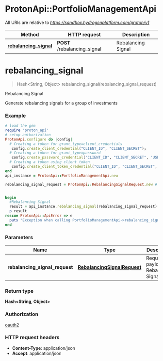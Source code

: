 # ProtonApi::PortfolioManagementApi

All URIs are relative to *https://sandbox.hydrogenplatform.com/proton/v1*

Method | HTTP request | Description
------------- | ------------- | -------------
[**rebalancing_signal**](PortfolioManagementApi.md#rebalancing_signal) | **POST** /rebalancing_signal | Rebalancing Signal


# **rebalancing_signal**
> Hash&lt;String, Object&gt; rebalancing_signal(rebalancing_signal_request)

Rebalancing Signal

Generate rebalancing signals for a group of investments

### Example
```ruby
# load the gem
require 'proton_api'
# setup authorization
ProtonApi.configure do |config|
  # Creating a token for grant_type=client_credentials
   config.create_client_credential("CLIENT_ID", "CLIENT_SECRET");
  # Creating a token for grant_type=password
   config.create_password_credential("CLIENT_ID", "CLIENT_SECRET", "USERNAME", "PASSWORD");
  # Creating a token using client token
   config.create_client_token_credential("CLIENT_ID", "CLIENT_SECRET", "CLIENT_TOKEN");
end
api_instance = ProtonApi::PortfolioManagementApi.new

rebalancing_signal_request = ProtonApi::RebalancingSignalRequest.new # RebalancingSignalRequest | Request payload for Rebalancing Signal


begin
  #Rebalancing Signal
  result = api_instance.rebalancing_signal(rebalancing_signal_request)
  p result
rescue ProtonApi::ApiError => e
  puts "Exception when calling PortfolioManagementApi->rebalancing_signal: #{e}"
end
```

### Parameters

Name | Type | Description  | Notes
------------- | ------------- | ------------- | -------------
 **rebalancing_signal_request** | [**RebalancingSignalRequest**](RebalancingSignalRequest.md)| Request payload for Rebalancing Signal | 

### Return type

**Hash&lt;String, Object&gt;**

### Authorization

[oauth2](../README.md#oauth2)

### HTTP request headers

 - **Content-Type**: application/json
 - **Accept**: application/json



